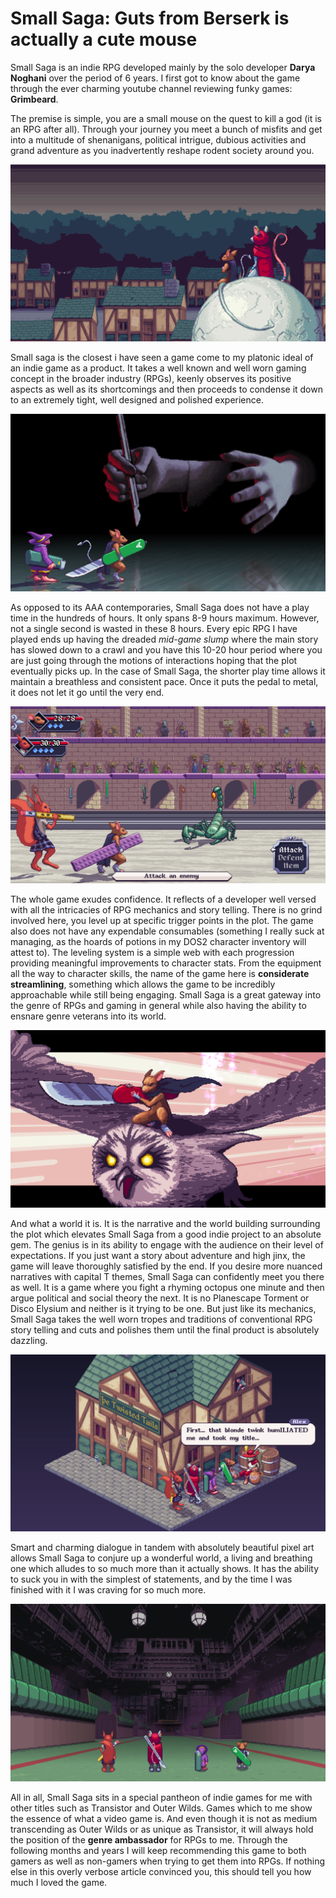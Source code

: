 # Small Saga: Guts from Berserk is actually a cute mouse
Small Saga is an indie RPG developed mainly by the solo developer **Darya Noghani** over the period of 6 years. I first got to know about the game through the ever charming youtube channel reviewing funky games: **Grimbeard**.

The premise is simple, you are a small mouse on the quest to kill a god (it is an RPG after all). Through your journey you meet a bunch of misfits and get into a multitude of shenanigans, political intrigue, dubious activities and grand adventure as you 
inadvertently reshape rodent society around you.

![image](/images/Small_Saga/small_saga_sombre.png)

Small saga is the closest i have seen a game come to my platonic ideal of an indie game as a product. It takes a well known and well worn gaming concept in the broader industry (RPGs), keenly observes its positive aspects as well as its shortcomings and then proceeds to condense it down to an extremely tight, well designed and polished experience.

![image](/images/Small_Saga/small_saga_scary.png)

As opposed to its AAA contemporaries, Small Saga does not have a play time in the hundreds of hours. It only spans 8-9 hours maximum. However, not a single second is wasted in these 8 hours. Every epic RPG I have played ends up having the dreaded *mid-game slump* where the main story has slowed down to a crawl and you have this 10-20 hour period where you are just going through the motions of interactions hoping that the plot eventually picks up. In the case of Small Saga, the shorter play time allows it maintain a breathless and consistent pace. Once it puts the pedal to metal, it does not let it go until the very end.

![image](/images/Small_Saga/small_saga_battle_system.png)

The whole game exudes confidence. It reflects of a developer well versed with all the intricacies of RPG mechanics and story telling. There is no grind involved here, you level up at specific trigger points in the plot. The game also does not have any expendable consumables (something I really suck at managing, as the hoards of potions in my DOS2 character inventory will attest to). The leveling system is a simple web with each progression providing meaningful improvements to character stats. From the equipment all the way to character skills, the name of the game here is **considerate streamlining**, something which allows the game to be incredibly approachable while still being engaging. Small Saga is a great gateway into the genre of RPGs and gaming in general while also having the ability to ensnare genre veterans into its world.

![image](/images/Small_Saga/small_saga_berserk_ref.png)

And what a world it is. It is the narrative and the world building surrounding the plot which elevates Small Saga from a good indie project to an absolute gem. The genius is in its ability to engage with the audience on their level of expectations. If you just want a story about adventure and high jinx, the game will leave thoroughly satisfied by the end. If you desire more nuanced narratives with capital T themes, Small Saga can confidently meet you there as well. It is a game where you fight a rhyming octopus one minute and then argue political and social theory the next. It is no Planescape Torment or Disco Elysium and neither is it trying to be one. But just like its mechanics, Small Saga takes the well worn tropes and traditions of conventional RPG story telling and cuts and polishes them until the final product is absolutely dazzling.

![image](/images/Small_Saga/small_saga_funny.png)

Smart and charming dialogue in tandem with absolutely beautiful pixel art allows Small Saga to conjure up a wonderful world, a living and breathing one which alludes to so much more than it actually shows. It has the ability to suck you in with the simplest of statements, and by the time I was finished with it I was craving for so much more.

![image](/images/Small_Saga/small_saga_grand.png)

All in all, Small Saga sits in a special pantheon of indie games for me with other titles such as Transistor and Outer Wilds. Games which to me show the essence of what a video game is. And even though it is not as medium transcending as Outer Wilds or as unique as Transistor, it will always hold the position of the **genre ambassador** for RPGs to me. Through the following months and years I will keep recommending this game to both gamers as well as non-gamers when trying to get them into RPGs. If nothing else in this overly verbose article convinced you, this should tell you how much I loved the game.